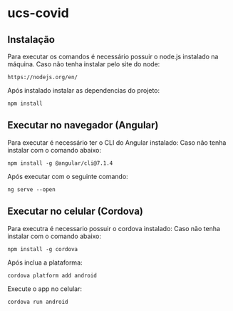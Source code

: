 # ucs-covid

## Instalação

Para executar os comandos é necessário possuir o node.js instalado na máquina.
Caso não tenha instalar pelo site do node:

    https://nodejs.org/en/

Após instalado instalar as dependencias do projeto:

    npm install

## Executar no navegador (Angular)

Para executar é necessário ter o CLI do Angular instalado:
Caso não tenha instalar com o comando abaixo:

    npm install -g @angular/cli@7.1.4

Após executar com o seguinte comando:

    ng serve --open

## Executar no celular (Cordova)

Para executra é necessario possuir o cordova instalado:
Caso não tenha instalar com o comando abaixo:

    npm install -g cordova

Após inclua a plataforma:

    cordova platform add android

Execute o app no celular:

    cordova run android